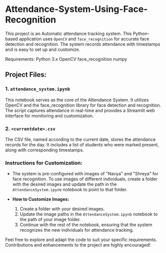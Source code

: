 # Attendance-System-Using-Face-Recognition
This project is an Automatic attendance tracking system. This Python-based application uses `OpenCV` and `face_recognition` for accurate face detection and recognition. The system records attendance with timestamps and is easy to set up and customize.

Requirements:
Python 3.x
OpenCV
face_recognition
numpy

## Project Files:

### 1. `attendance_system.ipynb`

This notebook serves as the core of the Attendance System. It utilizes OpenCV and the face_recognition library for face detection and recognition. The script captures attendance in real-time and provides a Streamlit web interface for monitoring and customization.

### 2. `<currentdate>.csv`

The CSV file, named according to the current date, stores the attendance records for the day. It includes a list of students who were marked present, along with corresponding timestamps.

### Instructions for Customization:

- The system is pre-configured with images of "Navya" and "Shreya" for face recognition. To use images of different individuals, create a folder with the desired images and update the path in the `AttendanceSystem.ipynb` notebook to point to that folder.

- **How to Customize Images:**
    1. Create a folder with your desired images.
    2. Update the image paths in the `AttendanceSystem.ipynb` notebook to the path of your image folder.
    3. Continue with the rest of the notebook, ensuring that the system recognizes the new individuals for attendance tracking.

Feel free to explore and adapt the code to suit your specific requirements. Contributions and enhancements to the project are highly encouraged!



